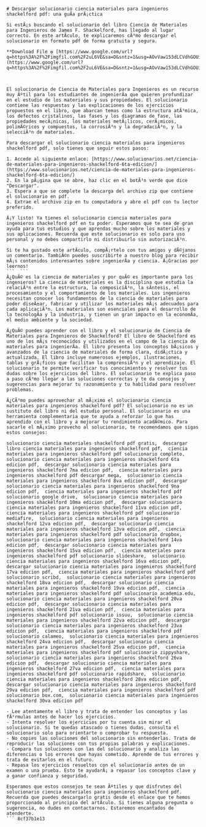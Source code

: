 
 ``` 
# Descargar solucionario ciencia materiales para ingenieros shackelford pdf: una guÃ­a prÃ¡ctica
 
Si estÃ¡s buscando el solucionario del libro Ciencia de Materiales para Ingenieros de James F. Shackelford, has llegado al lugar correcto. En este artÃ­culo, te explicaremos cÃ³mo descargar el solucionario en formato pdf de forma gratuita y segura.
 
**Download File ✪ [https://www.google.com/url?q=https%3A%2F%2Fimgfil.com%2F2uL6VE&sa=D&sntz=1&usg=AOvVaw153dLCVdhGOUiLMD0vGqf7](https://www.google.com/url?q=https%3A%2F%2Fimgfil.com%2F2uL6VE&sa=D&sntz=1&usg=AOvVaw153dLCVdhGOUiLMD0vGqf7)**


 
El solucionario de Ciencia de Materiales para Ingenieros es un recurso muy Ãºtil para los estudiantes de ingenierÃ­a que quieren profundizar en el estudio de los materiales y sus propiedades. El solucionario contiene las respuestas y las explicaciones de los ejercicios propuestos en el libro, que abarcan temas como la estructura atÃ³mica, los defectos cristalinos, las fases y los diagramas de fase, las propiedades mecÃ¡nicas, los materiales metÃ¡licos, cerÃ¡micos, polimÃ©ricos y compuestos, la corrosiÃ³n y la degradaciÃ³n, y la selecciÃ³n de materiales.
 
Para descargar el solucionario ciencia materiales para ingenieros shackelford pdf, solo tienes que seguir estos pasos:
 
1. Accede al siguiente enlace: [https://www.solucionarios.net/ciencia-de-materiales-para-ingenieros-shackelford-6ta-edicion/](https://www.solucionarios.net/ciencia-de-materiales-para-ingenieros-shackelford-6ta-edicion/)
2. En la pÃ¡gina que se abre, haz clic en el botÃ³n verde que dice "Descargar".
3. Espera a que se complete la descarga del archivo zip que contiene el solucionario en pdf.
4. Extrae el archivo zip en tu computadora y abre el pdf con tu lector preferido.

Â¡Y listo! Ya tienes el solucionario ciencia materiales para ingenieros shackelford pdf en tu poder. Esperamos que te sea de gran ayuda para tus estudios y que aprendas mucho sobre los materiales y sus aplicaciones. Recuerda que este solucionario es solo para uso personal y no debes compartirlo ni distribuirlo sin autorizaciÃ³n.
 
Si te ha gustado este artÃ­culo, compÃ¡rtelo con tus amigos y dÃ©janos un comentario. TambiÃ©n puedes suscribirte a nuestro blog para recibir mÃ¡s contenidos interesantes sobre ingenierÃ­a y ciencia. Â¡Gracias por leernos!
 ```  ``` 
Â¿QuÃ© es la ciencia de materiales y por quÃ© es importante para los ingenieros? La ciencia de materiales es la disciplina que estudia la relaciÃ³n entre la estructura, la composiciÃ³n, la sÃ­ntesis, el procesamiento y el comportamiento de los materiales. Los ingenieros necesitan conocer los fundamentos de la ciencia de materiales para poder diseÃ±ar, fabricar y utilizar los materiales mÃ¡s adecuados para cada aplicaciÃ³n. Los materiales son esenciales para el desarrollo de la tecnologÃ­a y la industria, y tienen un gran impacto en la economÃ­a, el medio ambiente y la sociedad.
 
Â¿QuÃ© puedes aprender con el libro y el solucionario de Ciencia de Materiales para Ingenieros de Shackelford? El libro de Shackelford es uno de los mÃ¡s reconocidos y utilizados en el campo de la ciencia de materiales para ingenierÃ­a. El libro presenta los conceptos bÃ¡sicos y avanzados de la ciencia de materiales de forma clara, didÃ¡ctica y actualizada. El libro incluye numerosos ejemplos, ilustraciones, tablas y grÃ¡ficos que facilitan la comprensiÃ³n y el aprendizaje. El solucionario te permite verificar tus conocimientos y resolver tus dudas sobre los ejercicios del libro. El solucionario te explica paso a paso cÃ³mo llegar a las soluciones correctas y te da consejos y sugerencias para mejorar tu razonamiento y tu habilidad para resolver problemas.
 
Â¿CÃ³mo puedes aprovechar al mÃ¡ximo el solucionario ciencia materiales para ingenieros shackelford pdf? El solucionario no es un sustituto del libro ni del estudio personal. El solucionario es una herramienta complementaria que te ayuda a reforzar lo que has aprendido con el libro y a mejorar tu rendimiento acadÃ©mico. Para sacarle el mÃ¡ximo provecho al solucionario, te recomendamos que sigas estos consejos:
 
solucionario ciencia materiales shackelford pdf gratis,  descargar libro ciencia materiales para ingenieros shackelford pdf,  ciencia materiales para ingenieros shackelford pdf solucionario completo,  solucionario ciencia materiales para ingenieros shackelford 6ta edicion pdf,  descargar solucionario ciencia materiales para ingenieros shackelford 7ma edicion pdf,  ciencia materiales para ingenieros shackelford pdf descargar mega,  solucionario ciencia materiales para ingenieros shackelford 8va edicion pdf,  descargar solucionario ciencia materiales para ingenieros shackelford 9na edicion pdf,  ciencia materiales para ingenieros shackelford pdf solucionario google drive,  solucionario ciencia materiales para ingenieros shackelford 10ma edicion pdf,  descargar solucionario ciencia materiales para ingenieros shackelford 11va edicion pdf,  ciencia materiales para ingenieros shackelford pdf solucionario mediafire,  solucionario ciencia materiales para ingenieros shackelford 12va edicion pdf,  descargar solucionario ciencia materiales para ingenieros shackelford 13va edicion pdf,  ciencia materiales para ingenieros shackelford pdf solucionario dropbox,  solucionario ciencia materiales para ingenieros shackelford 14va edicion pdf,  descargar solucionario ciencia materiales para ingenieros shackelford 15va edicion pdf,  ciencia materiales para ingenieros shackelford pdf solucionario slideshare,  solucionario ciencia materiales para ingenieros shackelford 16va edicion pdf,  descargar solucionario ciencia materiales para ingenieros shackelford 17va edicion pdf,  ciencia materiales para ingenieros shackelford pdf solucionario scribd,  solucionario ciencia materiales para ingenieros shackelford 18va edicion pdf,  descargar solucionario ciencia materiales para ingenieros shackelford 19va edicion pdf,  ciencia materiales para ingenieros shackelford pdf solucionario academia.edu,  solucionario ciencia materiales para ingenieros shackelford 20va edicion pdf,  descargar solucionario ciencia materiales para ingenieros shackelford 21va edicion pdf,  ciencia materiales para ingenieros shackelford pdf solucionario issuu,  solucionario ciencia materiales para ingenieros shackelford 22va edicion pdf,  descargar solucionario ciencia materiales para ingenieros shackelford 23va edicion pdf,  ciencia materiales para ingenieros shackelford pdf solucionario calameo,  solucionario ciencia materiales para ingenieros shackelford 24va edicion pdf,  descargar solucionario ciencia materiales para ingenieros shackelford 25va edicion pdf,  ciencia materiales para ingenieros shackelford pdf solucionario zippyshare,  solucionario ciencia materiales para ingenieros shackelford 26va edicion pdf,  descargar solucionario ciencia materiales para ingenieros shackelford 27va edicion pdf,  ciencia materiales para ingenieros shackelford pdf solucionario rapidshare,  solucionario ciencia materiales para ingenieros shackelford 28va edicion pdf,  descargar solucionario ciencia materiales para ingenieros shackelford 29va edicion pdf,  ciencia materiales para ingenieros shackelford pdf solucionario box.com,  solucionario ciencia materiales para ingenieros shackelford 30va edicion pdf

- Lee atentamente el libro y trata de entender los conceptos y las fÃ³rmulas antes de hacer los ejercicios.
- Intenta resolver los ejercicios por tu cuenta sin mirar el solucionario. Si te quedas atascado o tienes dudas, consulta el solucionario solo para orientarte o comprobar tu respuesta.
- No copies las soluciones del solucionario sin entenderlas. Trata de reproducir las soluciones con tus propias palabras y explicaciones.
- Compara tus soluciones con las del solucionario y analiza las diferencias o los errores que hayas cometido. Aprende de tus errores y trata de evitarlos en el futuro.
- Repasa los ejercicios resueltos con el solucionario antes de un examen o una prueba. Esto te ayudarÃ¡ a repasar los conceptos clave y a ganar confianza y seguridad.

Esperamos que estos consejos te sean Ãºtiles y que disfrutes del solucionario ciencia materiales para ingenieros shackelford pdf. Recuerda que puedes descargarlo gratis desde el enlace que te hemos proporcionado al principio del artÃ­culo. Si tienes alguna pregunta o sugerencia, no dudes en contactarnos. Estaremos encantados de atenderte.
 ``` 8cf37b1e13
 
